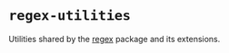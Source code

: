 # `regex-utilities`

Utilities shared by the [regex](https://github.com/slevithan/regex) package and its extensions.
